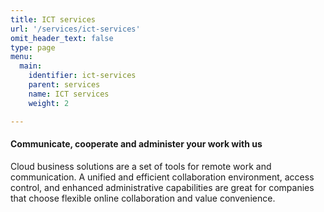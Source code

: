 ```yaml
---
title: ICT services
url: '/services/ict-services'
omit_header_text: false
type: page
menu:
  main:
    identifier: ict-services
    parent: services
    name: ICT services
    weight: 2

---
```


#### Communicate, cooperate and administer your work with us

Cloud business solutions are a set of tools for remote work and communication. A unified and efficient collaboration 
environment, access control, and enhanced administrative capabilities are great for companies that choose flexible 
online collaboration and value convenience.

